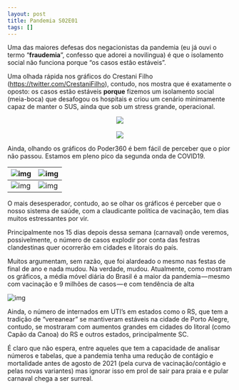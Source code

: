 ```yaml
---
layout: post
title: Pandemia S02E01
tags: []
---
```


Uma das maiores defesas dos negacionistas da pandemia (eu já ouvi o termo “**fraudemia**”, confesso que adorei a novilingua) é que o isolamento social não funciona porque “os casos estão estáveis”. 

Uma olhada rápida nos gráficos do Crestani Filho (https://twitter.com/CrestaniFilho), contudo, nos mostra que é exatamente o oposto: os casos estão estáveis **porque** fizemos um isolamento social (meia-boca) que desafogou os hospitais e criou um cenário minimamente capaz de manter o SUS, ainda que sob um stress grande, operacional.

<p style="text-align: center;">
  <img src = "https://cdn-images-1.medium.com/max/1000/0*irBNiz3bUDiZVMZD" > <br><br>
  <img src = "https://cdn-images-1.medium.com/max/1000/0*dlEtmdiJAHLlCPn7" >
</p>

Ainda, olhando os gráficos do Poder360 é bem fácil de perceber que o pior não passou. Estamos em pleno pico da segunda onda de COVID19.

|![img](https://cdn-images-1.medium.com/max/1000/1*L1iIGzWZDWY__WbYC9rmNw.jpeg)|![img](https://cdn-images-1.medium.com/max/750/1*9bZP6IOTzOg0QrmVqEeb8g.jpeg)|
|---|---|
|![img](https://cdn-images-1.medium.com/max/1000/1*hgCv7O4VbV1c9fz5JD5wJw.jpeg)|![img](https://cdn-images-1.medium.com/max/750/1*noEMvU_xu7arnlPVIgd6ew.jpeg)|

O mais desesperador, contudo, ao se olhar os gráficos é perceber que o nosso sistema de saúde, com a claudicante política de vacinação, tem dias muitos estressantes por vir. 

Principalmente nos 15 dias depois dessa semana (carnaval) onde veremos, possivelmente, o número de casos explodir por conta das festras clandestinas quer ocorrerão em cidades e litorais do país.

Muitos argumentam, sem razão, que foi alardeado o mesmo nas festas de final de ano e nada mudou. Na verdade, mudou. Atualmente, como mostram os gráficos, a média móvel diária do Brasil é a maior da pandemia — mesmo com vacinação e 9 milhões de casos — e com tendência de alta

![img](https://cdn-images-1.medium.com/max/1000/0*FBq80sTiyPr2bgDd)

Ainda, o número de internados em UTI’s em estados como o RS, que tem a tradição de “vereanear” se mantiveram estáveis na cidade de Porto Alegre, contudo, se mostraram com aumentos grandes em cidades do litoral (como Capão da Canoa) do RS e outros estados, principalmente SC.

É claro que não espera, entre aqueles que tem a capacidade de analisar números e tabelas, que a pandemia tenha uma redução de contágio e mortalidade antes de agosto de 2021 (pela curva de vacinação/contágio e pelas novas variantes) mas ignorar isso em prol de sair para praia e e pular carnaval chega a ser surreal.
